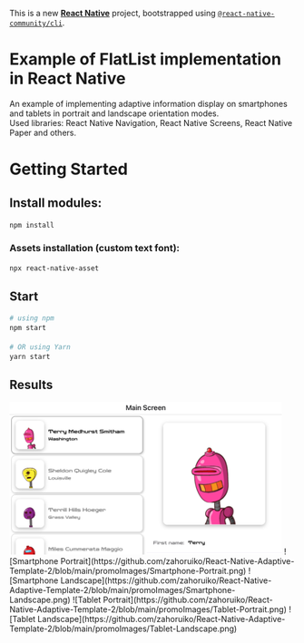 This is a new [**React Native**](https://reactnative.dev) project, bootstrapped using [`@react-native-community/cli`](https://github.com/react-native-community/cli).

# Example of FlatList implementation in React Native

An example of implementing adaptive information display on smartphones and tablets in portrait and landscape orientation modes.   
Used libraries: React Native Navigation, React Native Screens, React Native Paper and others.

# Getting Started

## Install modules:

```npm install```

### Assets installation (custom text font):

```npx react-native-asset```

## Start

```bash
# using npm
npm start

# OR using Yarn
yarn start
```
## Results

<img src="https://github.com/zahoruiko/React-Native-Adaptive-Template-2/blob/main/promoImages/Smartphone-Landscape.png" width="480">
![Smartphone Portrait](https://github.com/zahoruiko/React-Native-Adaptive-Template-2/blob/main/promoImages/Smartphone-Portrait.png)
![Smartphone Landscape](https://github.com/zahoruiko/React-Native-Adaptive-Template-2/blob/main/promoImages/Smartphone-Landscape.png)
![Tablet Portrait](https://github.com/zahoruiko/React-Native-Adaptive-Template-2/blob/main/promoImages/Tablet-Portrait.png)
![Tablet Landscape](https://github.com/zahoruiko/React-Native-Adaptive-Template-2/blob/main/promoImages/Tablet-Landscape.png)
